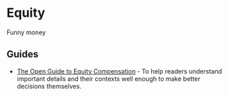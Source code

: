 # Equity

Funny money

## Guides

- [The Open Guide to Equity Compensation](https://github.com/jlevy/og-equity-compensation) - To help readers understand important details and their contexts well enough to make better decisions themselves.
